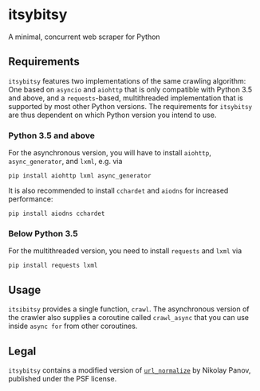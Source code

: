 # itsybitsy
A minimal, concurrent web scraper for Python

## Requirements

`itsybitsy` features two implementations of the same crawling algorithm: One based
on `asyncio` and `aiohttp` that is only compatible with Python 3.5 and above, and a
`requests`-based, multithreaded implementation that is supported by most other Python
versions. The requirements for `itsybitsy` are thus dependent on which Python version
you intend to use.

### Python 3.5 and above

For the asynchronous version, you will have to install `aiohttp`, `async_generator`,
and `lxml`, e.g. via

```
pip install aiohttp lxml async_generator
```

It is also recommended to install `cchardet` and `aiodns` for increased performance:

```
pip install aiodns cchardet
```

### Below Python 3.5

For the multithreaded version, you need to install `requests` and `lxml` via

```
pip install requests lxml
```

## Usage

`itsibitsy` provides a single function, `crawl`. The asynchronous version of the
crawler also supplies a coroutine called `crawl_async` that you can use inside
`async for` from other coroutines.

## Legal

`itsybitsy` contains a modified version of [`url_normalize`](https://github.com/niksite/url-normalize)
by Nikolay Panov, published under the PSF license.
